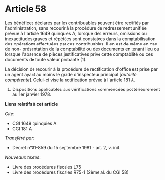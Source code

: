 # Article 58

Les bénéfices déclarés par les contribuables peuvent être rectifiés par l'administration, sans recourir à la procédure de
redressement unifiée prévue à l'article 1649 quinquies A, lorsque des erreurs, omissions ou inexactitudes graves et répétées
sont constatées dans la comptabilisation des opérations effectuées par ces contribuables. Il en est de même en cas de non-
présentation de la comptabilité ou des documents en tenant lieu ou lorsque l'absence de pièces justificatives prive cette
comptabilité ou ces documents de toute valeur probante (1).

La décision de recourir à la procédure de rectification d'office est prise par un agent ayant au moins le grade d'inspecteur
principal [*autorité compétente*]. Celui-ci vise la notification prévue à l'article 181 A.

1)  Dispositions applicables aux vérifications commencées postérieurement au 1er janvier 1978.

**Liens relatifs à cet article**

_Cite_:

  - CGI 1649 quinquies A
  - CGI 181 A

_Transféré par_:

  - Décret n°81-859 du 15 septembre 1981 - art. 2, v. init.

_Nouveaux textes_:

  - Livre des procédures fiscales L75
  - Livre des procédures fiscales R75-1 (2ème al. du CGI 58)
